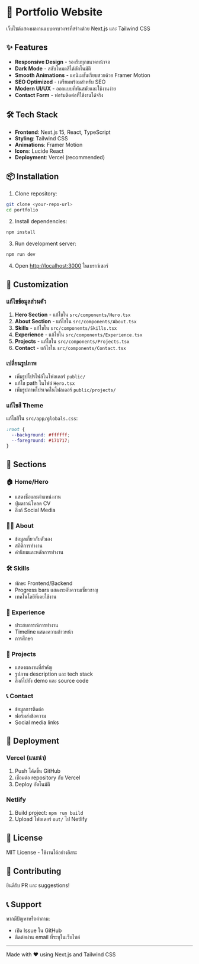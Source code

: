 # 🚀 Portfolio Website

เว็บไซต์แสดงผลงานแบบครบวงจรที่สร้างด้วย Next.js และ Tailwind CSS

## ✨ Features

- **Responsive Design** - รองรับทุกขนาดหน้าจอ
- **Dark Mode** - สลับโหมดสีได้อัตโนมัติ
- **Smooth Animations** - แอนิเมชันเรียบสวยด้วย Framer Motion
- **SEO Optimized** - เตรียมพร้อมสำหรับ SEO
- **Modern UI/UX** - ออกแบบที่ทันสมัยและใช้งานง่าย
- **Contact Form** - ฟอร์มติดต่อที่ใช้งานได้จริง

## 🛠️ Tech Stack

- **Frontend**: Next.js 15, React, TypeScript
- **Styling**: Tailwind CSS
- **Animations**: Framer Motion
- **Icons**: Lucide React
- **Deployment**: Vercel (recommended)

## 📦 Installation

1. Clone repository:
```bash
git clone <your-repo-url>
cd portfolio
```

2. Install dependencies:
```bash
npm install
```

3. Run development server:
```bash
npm run dev
```

4. Open [http://localhost:3000](http://localhost:3000) ในเบราว์เซอร์

## 🎨 Customization

### แก้ไขข้อมูลส่วนตัว

1. **Hero Section** - แก้ไขใน `src/components/Hero.tsx`
2. **About Section** - แก้ไขใน `src/components/About.tsx`
3. **Skills** - แก้ไขใน `src/components/Skills.tsx`
4. **Experience** - แก้ไขใน `src/components/Experience.tsx`
5. **Projects** - แก้ไขใน `src/components/Projects.tsx`
6. **Contact** - แก้ไขใน `src/components/Contact.tsx`

### เปลี่ยนรูปภาพ

- เพิ่มรูปโปรไฟล์ในโฟลเดอร์ `public/`
- แก้ไข path ในไฟล์ `Hero.tsx`
- เพิ่มรูปภาพโปรเจคในโฟลเดอร์ `public/projects/`

### แก้ไขสี Theme

แก้ไขสีใน `src/app/globals.css`:
```css
:root {
  --background: #ffffff;
  --foreground: #171717;
}
```

## 📱 Sections

### 🏠 Home/Hero
- แสดงชื่อและตำแหน่งงาน
- ปุ่มดาวน์โหลด CV
- ลิงก์ Social Media

### 👨‍💻 About
- ข้อมูลเกี่ยวกับตัวเอง
- สถิติการทำงาน
- ค่านิยมและหลักการทำงาน

### 🛠️ Skills
- ทักษะ Frontend/Backend
- Progress bars แสดงระดับความเชี่ยวชาญ
- เทคโนโลยีที่เคยใช้งาน

### 💼 Experience
- ประสบการณ์การทำงาน
- Timeline แสดงความก้าวหน้า
- การศึกษา

### 🎯 Projects
- แสดงผลงานที่สำคัญ
- รูปภาพ description และ tech stack
- ลิงก์ไปยัง demo และ source code

### 📞 Contact
- ข้อมูลการติดต่อ
- ฟอร์มส่งข้อความ
- Social media links

## 🚀 Deployment

### Vercel (แนะนำ)
1. Push โค้ดขึ้น GitHub
2. เชื่อมต่อ repository กับ Vercel
3. Deploy อัตโนมัติ

### Netlify
1. Build project: `npm run build`
2. Upload โฟลเดอร์ `out/` ไป Netlify

## 📄 License

MIT License - ใช้งานได้อย่างอิสระ

## 🤝 Contributing

ยินดีรับ PR และ suggestions!

## 📞 Support

หากมีปัญหาหรือคำถาม:
- เปิด Issue ใน GitHub
- ติดต่อผ่าน email ที่ระบุในเว็บไซต์

---

Made with ❤️ using Next.js and Tailwind CSS
